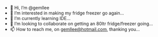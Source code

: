 - 👋 Hi, I’m @gemllee
- 👀 I’m interested in making my fridge freezer go again...
- 🌱 I’m currently learning IDE...
- 💞️ I’m looking to collaborate on getting an 80ltr fridge/freezer going...
- 📫 How to reach me, on gemllee@hotmail.com,  thanking you...

<!---
gemllee/gemllee is a ✨ special ✨ repository because its `README.md` (this file) appears on your GitHub profile.
You can click the Preview link to take a look at your changes.
--->
